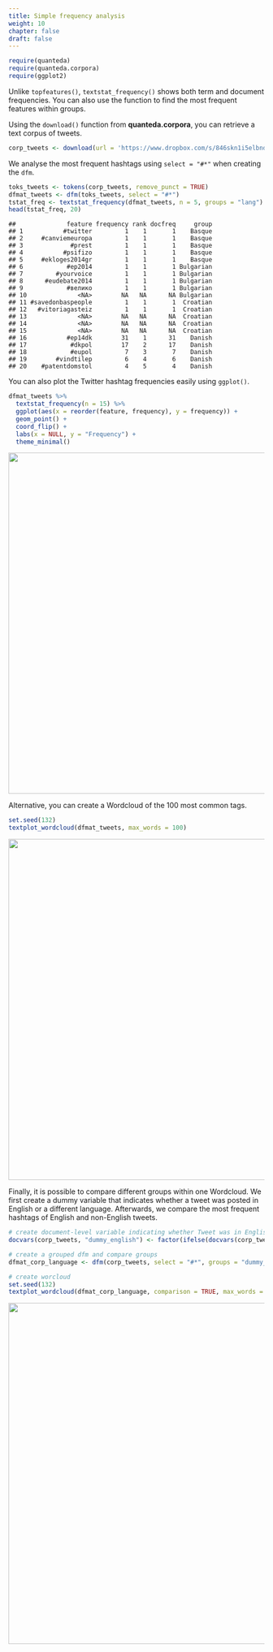 ```yaml
---
title: Simple frequency analysis
weight: 10
chapter: false
draft: false
---
```



```r
require(quanteda)
require(quanteda.corpora)
require(ggplot2)
```

Unlike `topfeatures()`, `textstat_frequency()` shows both term and document frequencies. You can also use the function to find the most frequent features within groups.

Using the `download()` function from **quanteda.corpora**, you can retrieve a text corpus of tweets.


```r
corp_tweets <- download(url = 'https://www.dropbox.com/s/846skn1i5elbnd2/data_corpus_sampletweets.rds?dl=1')
```



We analyse the most frequent hashtags using `select = "#*"` when creating the `dfm`.


```r
toks_tweets <- tokens(corp_tweets, remove_punct = TRUE) 
dfmat_tweets <- dfm(toks_tweets, select = "#*")
tstat_freq <- textstat_frequency(dfmat_tweets, n = 5, groups = "lang")
head(tstat_freq, 20)
```

```
##              feature frequency rank docfreq     group
## 1           #twitter         1    1       1    Basque
## 2     #canviemeuropa         1    1       1    Basque
## 3             #prest         1    1       1    Basque
## 4           #psifizo         1    1       1    Basque
## 5     #ekloges2014gr         1    1       1    Basque
## 6            #ep2014         1    1       1 Bulgarian
## 7         #yourvoice         1    1       1 Bulgarian
## 8      #eudebate2014         1    1       1 Bulgarian
## 9            #велико         1    1       1 Bulgarian
## 10              <NA>        NA   NA      NA Bulgarian
## 11 #savedonbaspeople         1    1       1  Croatian
## 12   #vitoriagasteiz         1    1       1  Croatian
## 13              <NA>        NA   NA      NA  Croatian
## 14              <NA>        NA   NA      NA  Croatian
## 15              <NA>        NA   NA      NA  Croatian
## 16           #ep14dk        31    1      31    Danish
## 17            #dkpol        17    2      17    Danish
## 18            #eupol         7    3       7    Danish
## 19        #vindtilep         6    4       6    Danish
## 20    #patentdomstol         4    5       4    Danish
```

You can also plot the Twitter hashtag frequencies easily using `ggplot()`.


```r
dfmat_tweets %>% 
  textstat_frequency(n = 15) %>% 
  ggplot(aes(x = reorder(feature, frequency), y = frequency)) +
  geom_point() +
  coord_flip() +
  labs(x = NULL, y = "Frequency") +
  theme_minimal()
```

<img src="/statistical-analysis/frequency_files/figure-html/unnamed-chunk-5-1.png" width="672" />

Alternative, you can create a Wordcloud of the  100 most common tags.


```r
set.seed(132)
textplot_wordcloud(dfmat_tweets, max_words = 100)
```

<img src="/statistical-analysis/frequency_files/figure-html/unnamed-chunk-6-1.png" width="672" />

Finally, it is possible to compare different groups within one Wordcloud. We first create a dummy variable that indicates whether a tweet was posted in English or a different language. Afterwards, we compare the most frequent hashtags of English and non-English tweets.


```r
# create document-level variable indicating whether Tweet was in English or other language
docvars(corp_tweets, "dummy_english") <- factor(ifelse(docvars(corp_tweets, "lang") == "English", "English", "Not English"))

# create a grouped dfm and compare groups
dfmat_corp_language <- dfm(corp_tweets, select = "#*", groups = "dummy_english")

# create worcloud
set.seed(132)
textplot_wordcloud(dfmat_corp_language, comparison = TRUE, max_words = 200)
```

<img src="/statistical-analysis/frequency_files/figure-html/unnamed-chunk-7-1.png" width="672" />


